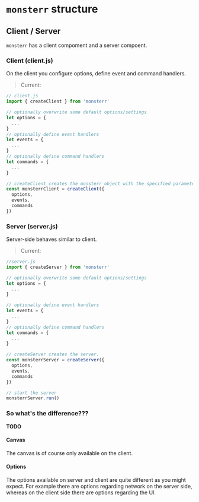 # `monsterr` structure

## Client / Server
`monsterr` has a client compoment and a server compoent.

### Client (client.js)
On the client you configure options, define event and command handlers.

> Current:
```js
// client.js
import { createClient } from 'monsterr'

// optionally overwrite some default options/settings
let options = {
  ...
}
// optionally define event handlers
let events = {
  ...
}
// optionally define command handlers
let commands = {
  ...
}

// createClient creates the monsterr object with the specified parameters.
const monsterrClient = createClient({
  options,
  events,
  commands
})
```



### Server (server.js)
Server-side behaves similar to client.
> Current:
```js
//server.js
import { createServer } from 'monsterr'

// optionally overwrite some default options/settings
let options = {
  ...
}

// optionally define event handlers
let events = {
  ...
}
// optionally define command handlers
let commands = {
  ...
}

// createServer creates the server.
const monsterrServer = createServer({
  options,
  events,
  commands
})

// start the server
monsterrServer.run()
```

### So what's the difference???

**TODO**

#### Canvas
The canvas is of course only available on the client.

#### Options
The options available on server and client are quite different as you might expect. For example there are options regarding network on the server side, whereas on the client side there are options regarding the UI.
